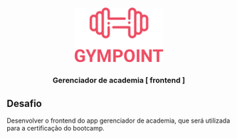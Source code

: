 <h1 align="center">
  <img alt="Gympoint" title="Gympoint" src=".github/logo.png" width="200px" />
</h1>
<h3 align="center">
  Gerenciador de academia [ frontend ]
</h3>

## Desafio
Desenvolver o frontend do app gerenciador de academia, que será utilizada para a certificação do bootcamp.